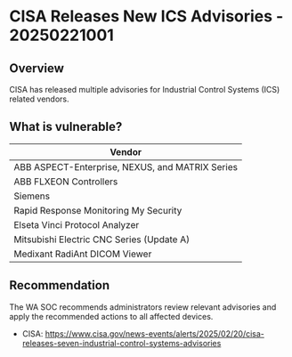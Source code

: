 # CISA Releases New ICS Advisories - 20250221001

## Overview

CISA has released multiple advisories for Industrial Control Systems (ICS) related vendors.

## What is vulnerable?

| Vendor                                          |
| ----------------------------------------------- |
| ABB ASPECT-Enterprise, NEXUS, and MATRIX Series |
| ABB FLXEON Controllers                          |
| Siemens                                         |
| Rapid Response Monitoring My Security           |
| Elseta Vinci Protocol Analyzer                  |
| Mitsubishi Electric CNC Series (Update A)       |
| Medixant RadiAnt DICOM Viewer                   |

## Recommendation

The WA SOC recommends administrators review relevant advisories and apply the recommended actions to all affected devices.

- CISA: <https://www.cisa.gov/news-events/alerts/2025/02/20/cisa-releases-seven-industrial-control-systems-advisories>
